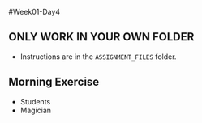 #Week01-Day4

## ONLY WORK IN YOUR OWN FOLDER
  - Instructions are in the `ASSIGNMENT_FILES` folder.

## Morning Exercise
* Students
* Magician